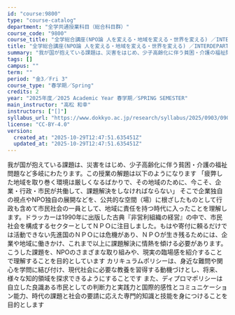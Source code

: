```yaml
---
id: "course:9800"
type: "course-catalog"
department: "全学共通授業科目（総合科目群）"
course_code: "9800"
course_title: "全学総合講座(NPO論 人を変える・地域を変える・世界を変える) ／INTERDEPARTMENTAL LECTURES(NPO STUDIES: CHANGING PEOPLE, COMMUNITIES AND THE WORLD)"
title: "全学総合講座(NPO論 人を変える・地域を変える・世界を変える) ／INTERDEPARTMENTAL LECTURES(NPO STUDIES: CHANGING PEOPLE, COMMUNITIES AND THE WORLD)"
summary: "我が国が抱えている課題は、災害をはじめ、少子高齢化に伴う貧困・介護の福祉問題など多岐にわたります。この授業の解題は以下のようになります 「疲弊した地域を取り巻く環境は厳しくなるばかりで、その地域のために、今こそ、企業・行政・市民が共働して、…"
tags: []
campus: ""
term: ""
period: "金3／Fri 3"
course_type: "春学期／Spring"
credits: 2
year: "2025年度／2025 Academic Year 春学期／SPRING SEMESTER"
main_instructor: "高松 和幸"
instructors: ["[]"]
syllabus_url: "https://www.dokkyo.ac.jp/research/syllabus/2025/0903/0903_09800_ja_JP.html"
license: "CC-BY-4.0"
version:
  created_at: "2025-10-29T12:47:51.635451Z"
  updated_at: "2025-10-29T12:47:51.635451Z"
---
```

我が国が抱えている課題は、災害をはじめ、少子高齢化に伴う貧困・介護の福祉問題など多岐にわたります。この授業の解題は以下のようになります 「疲弊した地域を取り巻く環境は厳しくなるばかりで、その地域のために、今こそ、企業・行政・市民が共働して、課題解決をしなければならない」 そこで企業独自の視点やNPO独自の展開などを、公共的な空間（場）に根ざしたものとして行政も含めて市民社会の一員として、地域に責任を持つ時代に入ったことを理解します。ドラッカーは1990年に出版した古典『非営利組織の経営』の中で、市民社会を構成するセクターとしてＮＰＯに注目しました。もはや寄付に頼るだけでは活動できない先進国のＮＰＯには危機があり、ＮＰＯが生き残るためには、企業や地域に働きかけ、これまで以上に課題解決に情熱を傾ける必要があります。こうした課題を、NPOのさまざまな取り組みや、現実の臨場感を紹介することで理解することを目的としています カリキュラムポリシーは、身近な難問や関心を学問に結び付け、現代社会に必要な教養を習得する動機づけとし、将来、様々な知的領域を探求できるようにすることです また、ディプロマポリシーは自立した良識ある市民としての判断力と実践力と国際的感性とコミュニケーション能力、時代の課題と社会の要請に応えた専門的知識と技能を身につけることを目的とします
